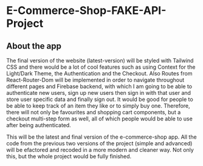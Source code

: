 # E-Commerce-Shop-FAKE-API-Project

## About the app
The final version of the website (latest-version) will be styled with Tailwind CSS and there would be a lot of cool features such as using Context for the Light/Dark Theme, the Authentication and the Checkout. Also Routes from React-Router-Dom will be implemented in order to navigate throughout different pages and Firebase backend, with which I am going to be able to authenticate new users, sign up new users then sign in with that user and store user specific data and finally sign out. It would be good for people to be able to keep track of an item they like or to simply buy one. Therefore, there will not only be favourites and shopping cart components, but a checkout multi-step form as well, all of which people would be able to use after being authenticated.



This will be the latest and final version of the e-commerce-shop app. All the code from the previous two versions of the project (simple and advanced) will be efactored and recoded in a more modern and cleaner way. Not only this, but the whole project would be fully finished.
